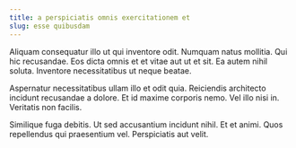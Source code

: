 ```yaml
---
title: a perspiciatis omnis exercitationem et
slug: esse quibusdam
---
```


Aliquam consequatur illo ut qui inventore odit. Numquam natus mollitia. Qui hic recusandae. Eos dicta omnis et et vitae aut ut et sit. Ea autem nihil soluta. Inventore necessitatibus ut neque beatae.

Aspernatur necessitatibus ullam illo et odit quia. Reiciendis architecto incidunt recusandae a dolore. Et id maxime corporis nemo. Vel illo nisi in. Veritatis non facilis.

Similique fuga debitis. Ut sed accusantium incidunt nihil. Et et animi. Quos repellendus qui praesentium vel. Perspiciatis aut velit.
